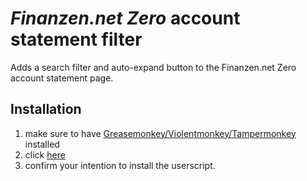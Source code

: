 # *Finanzen.net Zero* account statement filter
Adds a search filter and auto-expand button to the Finanzen.net Zero account statement page.


## Installation
1. make sure to have [Greasemonkey/Violentmonkey/Tampermonkey](https://gist.github.com/gekkedev/492e1b541ea3dd2cd8fbcc358fd224af) installed
1. click [here](https://raw.githubusercontent.com/gekkedev/finanzen-zero-account-statement-filter/main/index.user.js)
1. confirm your intention to install the userscript.
